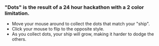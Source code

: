### "Dots" is the result of a 24 hour hackathon with a 2 color limitation.

- Move your mouse around to collect the dots that match your "ship".
- Click your mouse to flip to the opposite style.
- As you collect dots, your ship will grow, making it harder to dodge the others.